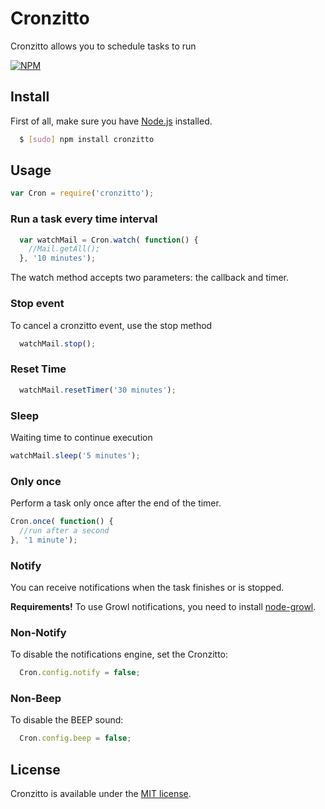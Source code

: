 Cronzitto
================================
Cronzitto allows you to schedule tasks to run

[![NPM](https://nodei.co/npm/cronzitto.png)](https://nodei.co/npm/cronzitto/)

## Install
First of all, make sure you have [Node.js](http://nodejs.org/) installed.

```bash
  $ [sudo] npm install cronzitto
```

## Usage
```js
var Cron = require('cronzitto');
```

### Run a task every time interval
```js
  var watchMail = Cron.watch( function() {
    //Mail.getAll();
  }, '10 minutes');
```
The watch method accepts two parameters: the callback and timer.

### Stop event
To cancel a cronzitto event, use the stop method

```js
  watchMail.stop();
```

### Reset Time
```js
  watchMail.resetTimer('30 minutes');
```

### Sleep
Waiting time to continue execution
```js
watchMail.sleep('5 minutes');
```

### Only once
Perform a task only once after the end of the timer.

```js
Cron.once( function() {
  //run after a second
}, '1 minute');
```

### Notify
You can receive notifications when the task finishes or is stopped.

**Requirements!**
To use Growl notifications, you need to install [node-growl](https://github.com/visionmedia/node-growl#install).

### Non-Notify
To disable the notifications engine, set the Cronzitto:

```js
  Cron.config.notify = false;
```

### Non-Beep
To disable the BEEP sound:

```js
  Cron.config.beep = false;
```


## License
Cronzitto is available under the [MIT license](http://opensource.org/licenses/MIT).
